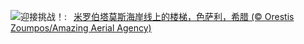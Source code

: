 ![](https://www.bing.com/th?id=OHR.MilopotamosStairs_ZH-CN8013521384_UHD.jpg&w=1000)迎接挑战！:&nbsp;&ensp;[米罗伯塔莫斯海岸线上的楼梯，色萨利，希腊 (© Orestis Zoumpos/Amazing Aerial Agency)](https://www.bing.com/th?id=OHR.MilopotamosStairs_ZH-CN8013521384_UHD.jpg)
<br><br/>
